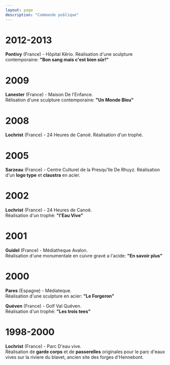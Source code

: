 ```yaml
---
layout: page
description: "Commande publique"
---
```


2012-2013
=========
**Pontivy** (France) - Hôpital Kêrio. 
Réalisation d'une sculpture contemporaine: **"Bon sang mais c'est bien sûr!"**  

2009
====
**Lanester** (France) - Maison De l'Enfance.  
Rélisation d'une sculpture contemporaine: **"Un Monde Bleu"**  

2008
====
**Lochrist** (France) - 24 Heures de Canoë. 
Réalisation d'un trophé.  

2005
====
**Sarzeau** (France) - Centre Culturel de la Presqu'Ile De Rhuyz. 
Réalisation d'un **logo type** et **claustra** en acier.  

2002
====
**Lochrist** (France) - 24 Heures de Canoë.  
Réalisation d'un trophé: **"l'Eau Vive"**  

2001
====
**Guidel** (France) - Médiatheque Avalon.  
Réalisation d'une monumentale en cuivre gravé a l'acide: **"En savoir plus"**   

2000
====
**Pares** (Espagne) - Médiateque.  
Réalisation d'une sculpture en acier: **"Le Forgeron"**

**Quéven** (France) - Golf Val Quéven.  
Réalisation d'un trophé: **"Les trois tees"**  

1998-2000
========
**Lochrist** (France) - Parc D'eau vive.  
Réalisation de **garde corps** et de **passerelles** originales pour le parc d'eaux vives sur la riviere du blavet, ancien site des forges d'Hennebont.  
